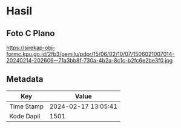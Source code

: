 # Hasil

## Foto C Plano

https://sirekap-obj-formc.kpu.go.id/2fb3/pemilu/pdpr/15/06/02/10/07/1506021007014-20240214-202606--71a3bb8f-730a-4b2a-8c1c-b2fc6e2be3f0.jpg


## Metadata

| Key        | Value               |
| ---------- | ------------------- |
| Time Stamp | 2024-02-17 13:05:41 |
| Kode Dapil | 1501                |



